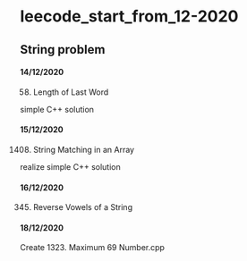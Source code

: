# leecode_start_from_12-2020


## String problem


#### 14/12/2020
58. Length of Last Word

simple C++ solution

#### 15/12/2020
1408. String Matching in an Array

realize simple C++ solution

#### 16/12/2020

345. Reverse Vowels of a String


#### 18/12/2020


Create 1323. Maximum 69 Number.cpp
